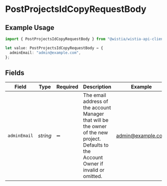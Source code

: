 # PostProjectsIdCopyRequestBody

## Example Usage

```typescript
import { PostProjectsIdCopyRequestBody } from "@wistia/wistia-api-client/models/operations";

let value: PostProjectsIdCopyRequestBody = {
  adminEmail: "admin@example.com",
};
```

## Fields

| Field                                                                                                                                    | Type                                                                                                                                     | Required                                                                                                                                 | Description                                                                                                                              | Example                                                                                                                                  |
| ---------------------------------------------------------------------------------------------------------------------------------------- | ---------------------------------------------------------------------------------------------------------------------------------------- | ---------------------------------------------------------------------------------------------------------------------------------------- | ---------------------------------------------------------------------------------------------------------------------------------------- | ---------------------------------------------------------------------------------------------------------------------------------------- |
| `adminEmail`                                                                                                                             | *string*                                                                                                                                 | :heavy_minus_sign:                                                                                                                       | The email address of the account Manager that will be the owner of the new project. Defaults to the Account Owner if invalid or omitted. | admin@example.com                                                                                                                        |